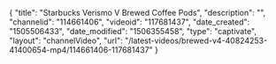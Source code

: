 {
    "title": "Starbucks Verismo V Brewed Coffee Pods",
    "description": "",
    "channelid": "114661406",
    "videoid": "117681437",
    "date_created": "1505506433",
    "date_modified": "1506355458",
    "type": "captivate",
    "layout": "channelVideo",
    "url": "\/latest-videos\/brewed-v4-40824253-41400654-mp4\/114661406-117681437"
}